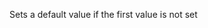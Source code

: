 Sets a default value if the first value is not set

<rv-bind-content class="pt-3">
<template>
<rv-example-tabs class="pt-3" handle="default-formatter">
<template type="single-html-file">
<div
  rv-assign-empty-string="''"
  rv-assign-filled-string="'Link to the Past'"
  class="text-center"
>
  <div rv-text="emptyString | default 'The Legend of Zelda'"></div>
  <small rv-text="filledString | default 'Placeholder'"></small>
</div>
</template>
</rv-example-tabs>
</template>
</rv-bind-content>
